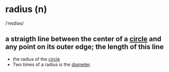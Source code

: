 # radius (n)

/ˈreɪdiəs/

## a straigth line between the center of a [circle](../c/circle-n.md#a-completely-round-flat-shape) and any point on its outer edge; the length of this line

- the radius of the [circle](../c/circle-n.md#a-completely-round-flat-shape)
- Two times of a radius is the [diameter](../d/diameter-n.md#a-straight-line-going-from-one-side-of-a-circle-or-any-other-round-object-to-the-other-side-passing-through-the-center-the-length-of-this-line).